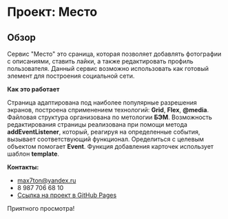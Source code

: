 # Проект: Место

## Обзор

Сервис "Место" это сраница, которая позволяет добавлять фотографии с описаниями, ставить лайки, а также редактировать профиль пользователя.
Данный сервис возможно использовать как готовый элемент для построения социальной сети.

**Как это работает**

Страница адаптирована под наиболее популярные разрешения экранов, построена сприменением технологий: **Grid**, **Flex**, **@media**.
Файловая структура организована по метологии **БЭМ**.
Возможность редактирования страницы реализована при помощи метода **addEventListener**, который, реагируя на определенные события, вызывает соответствующий функционал.
Оределиться с целевым объектом помогает **Event**.
Функция добавления карточек использует шаблон **template**.

**Контакты:**
* max7ton@yandex.ru
* 8 987 706 68 10
* [Ссылка на проект в GitHub Pages](https://mycodetherapy.github.io/mesto/)

Приятного просмотра!
